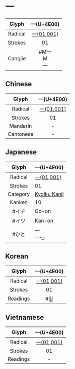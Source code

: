 
# 一

|  Glyph  |         一(U+4E00)         |
| :-----: | :-----------------------: |
| Radical | [一(01,001)](一(01,001).md) |
| Strokes |            01             |
| Cangjie |       #M一<br>M<br>一       |

## Chinese


|   Glyph   |         一(U+4E00)         |
| :-------: | :-----------------------: |
|  Radical  | [一(01,001)](一(01,001).md) |
|  Strokes  |            01             |
| Mandarin  |             -             |
| Cantonese |             -             |

## Japanese

|  Glyph   | 一(U+4E00)                              |
| :------: | :------------------------------------- |
| Radical  | [一(01,001)](一(01,001).md)              |
| Strokes  | 01                                     |
| Category | [Kyoiku Kanji](1.%20Kyoiku%20Kanji.md) |
|  Kanken  | 10                                     |
|   #イチ    | Go-on                                  |
|   #イツ    | Kan-on                                 |
|   #ひと    | 一<br>一つ                                |

## Korean

|  Glyph   |         一(U+4E00)         |
| :------: | :-----------------------: |
| Radical  | [一(01,001)](一(01,001).md) |
| Strokes  |            01             |
| Readings |            #일             |

## Vietnamese

|  Glyph   |         一(U+4E00)         |
| :------: | :-----------------------: |
| Radical  | [一(01,001)](一(01,001).md) |
| Strokes  |            01             |
| Readings |            -           |



